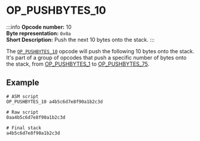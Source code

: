 # OP_PUSHBYTES_10
:::info
**Opcode number:** 10  
**Byte representation:** `0x0a`  
**Short Description:** Push the next 10 bytes onto the stack. 
:::

The [`OP_PUSHBYTES_10`](./OP_PUSHBYTES_10.md) opcode will push the following 10 bytes onto the stack. It's part of a group of opcodes that push a specific number of bytes onto the stack, from [OP_PUSHBYTES_1](./OP_PUSHBYTES_1.md) to [OP_PUSHBYTES_75](./OP_PUSHBYTES_75.md).

## Example
```shell
# ASM script
OP_PUSHBYTES_10 a4b5c6d7e8f90a1b2c3d

# Raw script
0aa4b5c6d7e8f90a1b2c3d

# Final stack
a4b5c6d7e8f90a1b2c3d
```
